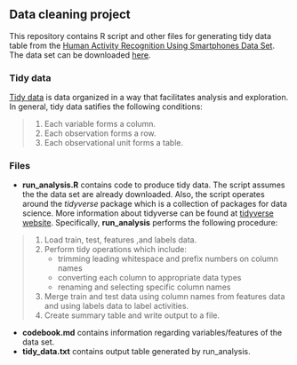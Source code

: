 ## Data cleaning project 



This repository contains R script and other files for generating tidy data table from the [Human Activity Recognition Using Smartphones Data Set](https://archive.ics.uci.edu/ml/datasets/Human+Activity+Recognition+Using+Smartphones). The data set can be downloaded [here](https://d396qusza40orc.cloudfront.net/getdata%2Fprojectfiles%2FUCI%20HAR%20Dataset.zip).

### Tidy data
[Tidy data](https://vita.had.co.nz/papers/tidy-data.pdf) is data organized in a way that facilitates analysis and exploration. In general, tidy data satifies the following conditions:
>   1. Each variable forms a column.
>   2. Each observation forms a row.
>   3. Each observational unit forms a table.

             
### Files
* **run_analysis.R** contains code to produce tidy data. The script assumes the the data set are already downloaded. Also, the script operates around the *tidyverse* package which is a collection of packages for data science. More information about tidyverse can be found at [tidyverse website](tidyverse.org). Specifically, **run_analysis** performs the following procedure:
>  1. Load train, test, features ,and labels data.
>  2. Perform tidy operations which include:
>     * trimming leading whitespace and prefix numbers on column names
>     * converting each column to appropriate data types
>     * renaming and selecting specific column names
>  3. Merge train and test data using column names from features data and using labels data to label activities.
>  4. Create summary table and write output to a file. 
* **codebook.md** contains information regarding variables/features of the data set.
* **tidy_data.txt** contains output table generated by run_analysis.
